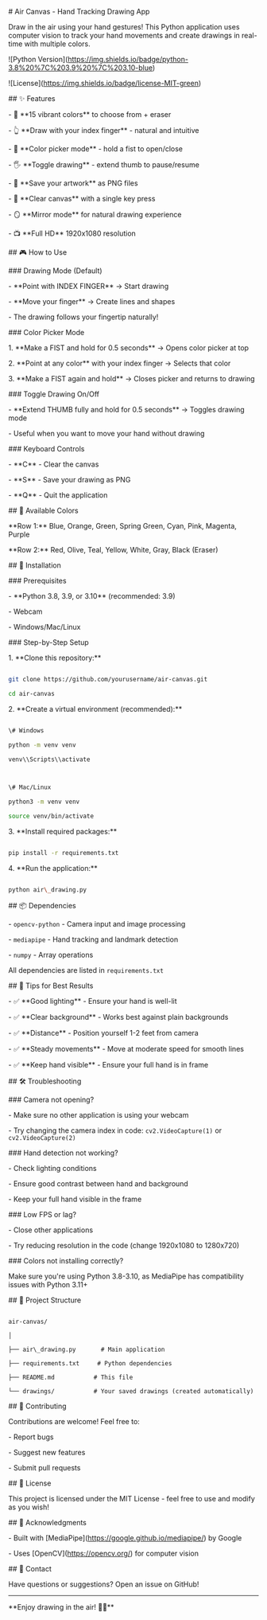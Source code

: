 \# Air Canvas - Hand Tracking Drawing App



Draw in the air using your hand gestures! This Python application uses computer vision to track your hand movements and create drawings in real-time with multiple colors.



!\[Python Version](https://img.shields.io/badge/python-3.8%20%7C%203.9%20%7C%203.10-blue)

!\[License](https://img.shields.io/badge/license-MIT-green)



\## ✨ Features



\- 🎨 \*\*15 vibrant colors\*\* to choose from + eraser

\- 👆 \*\*Draw with your index finger\*\* - natural and intuitive

\- 🎨 \*\*Color picker mode\*\* - hold a fist to open/close

\- 🖐️ \*\*Toggle drawing\*\* - extend thumb to pause/resume

\- 💾 \*\*Save your artwork\*\* as PNG files

\- 🧹 \*\*Clear canvas\*\* with a single key press

\- 🪞 \*\*Mirror mode\*\* for natural drawing experience

\- 📺 \*\*Full HD\*\* 1920x1080 resolution



\## 🎮 How to Use



\### Drawing Mode (Default)

\- \*\*Point with INDEX FINGER\*\* → Start drawing

\- \*\*Move your finger\*\* → Create lines and shapes

\- The drawing follows your fingertip naturally!



\### Color Picker Mode

1\. \*\*Make a FIST and hold for 0.5 seconds\*\* → Opens color picker at top

2\. \*\*Point at any color\*\* with your index finger → Selects that color

3\. \*\*Make a FIST again and hold\*\* → Closes picker and returns to drawing



\### Toggle Drawing On/Off

\- \*\*Extend THUMB fully and hold for 0.5 seconds\*\* → Toggles drawing mode

\- Useful when you want to move your hand without drawing



\### Keyboard Controls

\- \*\*C\*\* - Clear the canvas

\- \*\*S\*\* - Save your drawing as PNG

\- \*\*Q\*\* - Quit the application



\## 🎨 Available Colors



\*\*Row 1:\*\* Blue, Orange, Green, Spring Green, Cyan, Pink, Magenta, Purple  

\*\*Row 2:\*\* Red, Olive, Teal, Yellow, White, Gray, Black (Eraser)



\## 🚀 Installation



\### Prerequisites



\- \*\*Python 3.8, 3.9, or 3.10\*\* (recommended: 3.9)

\- Webcam

\- Windows/Mac/Linux



\### Step-by-Step Setup



1\. \*\*Clone this repository:\*\*

```bash

git clone https://github.com/yourusername/air-canvas.git

cd air-canvas

```



2\. \*\*Create a virtual environment (recommended):\*\*

```bash

\# Windows

python -m venv venv

venv\\Scripts\\activate



\# Mac/Linux

python3 -m venv venv

source venv/bin/activate

```



3\. \*\*Install required packages:\*\*

```bash

pip install -r requirements.txt

```



4\. \*\*Run the application:\*\*

```bash

python air\_drawing.py

```



\## 📦 Dependencies



\- `opencv-python` - Camera input and image processing

\- `mediapipe` - Hand tracking and landmark detection

\- `numpy` - Array operations



All dependencies are listed in `requirements.txt`



\## 🎯 Tips for Best Results



\- ✅ \*\*Good lighting\*\* - Ensure your hand is well-lit

\- ✅ \*\*Clear background\*\* - Works best against plain backgrounds

\- ✅ \*\*Distance\*\* - Position yourself 1-2 feet from camera

\- ✅ \*\*Steady movements\*\* - Move at moderate speed for smooth lines

\- ✅ \*\*Keep hand visible\*\* - Ensure your full hand is in frame



\## 🛠️ Troubleshooting



\### Camera not opening?

\- Make sure no other application is using your webcam

\- Try changing the camera index in code: `cv2.VideoCapture(1)` or `cv2.VideoCapture(2)`



\### Hand detection not working?

\- Check lighting conditions

\- Ensure good contrast between hand and background

\- Keep your full hand visible in the frame



\### Low FPS or lag?

\- Close other applications

\- Try reducing resolution in the code (change 1920x1080 to 1280x720)



\### Colors not installing correctly?

Make sure you're using Python 3.8-3.10, as MediaPipe has compatibility issues with Python 3.11+



\## 📁 Project Structure



```

air-canvas/

│

├── air\_drawing.py       # Main application

├── requirements.txt     # Python dependencies

├── README.md           # This file

└── drawings/           # Your saved drawings (created automatically)

```



\## 🤝 Contributing



Contributions are welcome! Feel free to:

\- Report bugs

\- Suggest new features

\- Submit pull requests



\## 📄 License



This project is licensed under the MIT License - feel free to use and modify as you wish!



\## 🙏 Acknowledgments



\- Built with \[MediaPipe](https://google.github.io/mediapipe/) by Google

\- Uses \[OpenCV](https://opencv.org/) for computer vision



\## 📧 Contact



Have questions or suggestions? Open an issue on GitHub!



---



\*\*Enjoy drawing in the air! 🎨✨\*\*

